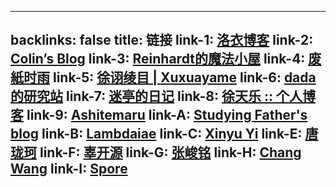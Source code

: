 
---
backlinks: false
title: 链接
link-1: [洛衣博客](https://www.lozumi.com)
link-2: [Colin’s Blog](https://blog.oyyko.com)
link-3: [Reinhardt的魔法小屋](https://reinhardthk.github.io)
link-4: [废紙时雨](https://blog.shigure.fun)
link-5: [徐诩绫目 | Xuxuayame](http://home.ustc.edu.cn/~xuxuayame)
link-6: [dada 的研究站](https://kono-dada.github.io)
link-7: [迷亭的日记](https://m1ting.github.io)
link-8: [徐天乐 :: 个人博客](https://blog.xtlsoft.top)
link-9: [Ashitemaru](https://ashitemaru.github.io)
link-A: [Studying Father's blog](https://studyingfather.com)
link-B: [Lambdaiae](https://tonyxty.github.io)
link-C: [Xinyu Yi](https://xinyu-yi.github.io)
link-E: [唐珑珂](https://web.math.princeton.edu/~longket)
link-F: [辜开源](https://sites.google.com/view/gubao)
link-G: [张峻铭](https://www.llddeddym.site)
link-H: [Chang Wang](https://scholar.google.com/citations?user=qrwhrccAAAAJ&hl=zh-CN)
link-I: [Spore](https://blog.spore.ink/)
---

<div class="links-placeholder"></div>

<script>

const content = document.querySelector(".links-placeholder");

const appendLinksTableRow = (table, array) => {
  const row = table.appendChild(document.createElement("tr"));
  const dataText = row.appendChild(document.createElement("td"));
  const dataLink = row.appendChild(document.createElement("td"));
  const anchor = dataLink.appendChild(document.createElement("a"));
  row.style.fontSize = "1em";
  row.style.whiteSpace = "nowrap";
  dataText.style.textAlign = "right";
  dataLink.style.padding = "0 1.5em";
  [dataText.textContent, anchor.textContent, anchor.href] = array;
}

const renderLinksTable = (...rows) => {
  const tableElement = document.createElement("table");
  content.appendChild(tableElement);
  tableElement.style.margin = "0";
  tableElement.style.overflow = "scroll";
  rows.forEach(x => appendLinksTableRow(tableElement, x));
}

renderLinksTable(
    [ "肖梁", "faculty.bicmr.pku.edu.cn/~lxiao", "http://faculty.bicmr.pku.edu.cn/~lxiao/index.htm" ]
  , [ "陈华一", "chenhuayi.lab.westlake.edu.cn", "https://chenhuayi.lab.westlake.edu.cn" ]
  , [ "李文威的数学主页", "www.wwli.asia", "https://www.wwli.asia/index.php/zh" ]
  , [ "李超", "www.math.columbia.edu/~chaoli", "https://www.math.columbia.edu/~chaoli" ]
  , [ "蒋炎岩", "jyywiki.cn", "https://jyywiki.cn" ]
  , [ "望月新一＠数理研", "www.kurims.kyoto-u.ac.jp/~motizuki", "https://www.kurims.kyoto-u.ac.jp/~motizuki" ]
  , [ "斎藤 毅", "www.ms.u-tokyo.ac.jp/~t-saito", "https://www.ms.u-tokyo.ac.jp/~t-saito/j-index.html" ]
  , [ "James Milne", "www.jmilne.org", "https://www.jmilne.org" ]
  , [ "Dustin Clausen", "www.ihes.fr/~dustin", "https://www.ihes.fr/~dustin/" ]
  , [ "Jacob Lurie", "www.math.ias.edu/~lurie", "https://www.math.ias.edu/~lurie" ]
  , [ "Borcherds", "math.berkeley.edu/people/faculty/richard-e-borcherds", "https://math.berkeley.edu/people/faculty/richard-e-borcherds" ]
  , [ "Joseph Silverman", "www.math.brown.edu/johsilve", "https://www.math.brown.edu/johsilve" ]
  , [ "Don Zagier", "people.mpim-bonn.mpg.de/zagier", "https://people.mpim-bonn.mpg.de/zagier" ]
  , [ "Oleg Kiselyov", "okmij.org/ftp", "https://okmij.org/ftp" ]

  , [ "Publication of Paul Erdös", "www.emis.de/classics/Erdos", "https://www.emis.de/classics/Erdos/" ]
  , [ "kerodon", "kerodon.net", "https://kerodon.net" ]
  , [  "Gaitsgory's DAG", "people.mpim-bonn.mpg.de/gaitsgde/Book", "https://people.mpim-bonn.mpg.de/gaitsgde/Book" ]
  , [ "The Rising Sea", "math.stanford.edu/~vakil/216blog", "http://math.stanford.edu/~vakil/216blog" ]
  , [ "The Stacks project", "stacks.math.columbia.edu", "https://stacks.math.columbia.edu" ]

  , [ "香蕉空间", "www.bananaspace.org", "https://www.bananaspace.org/wiki/%E9%A6%96%E9%A1%B5" ]
  , [ "$n$Lab", "ncatlab.org", "https://ncatlab.org/nlab/show/HomePage" ]
  , [ "1Lab", "1lab.dev", "https://1lab.dev" ]
  , [ "LMFDB", "www.lmfdb.org", "https://www.lmfdb.org" ]
  , [ "$\\beta$-LMFDB", "beta.lmfdb.org", "https://beta.lmfdb.org" ]
  , [ "Math Genealogy", "www.genealogy.math.ndsu.nodak.edu", "https://www.genealogy.math.ndsu.nodak.edu/index.php" ]
)
</script>
